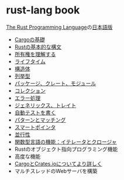 # rust-lang book

[The Rust Programming Language](https://doc.rust-lang.org/stable/book/)の[日本語版](https://doc.rust-jp.rs/book-ja/)

- [Cargoの基礎](./docs/cargo.md)
- [Rustの基本的な構文](./docs/rust_basic_syntax.md)
- [所有権を理解する](./docs/ownership.md)
- [ライフタイム](./docs/lifetime.md)
- [構造体](./docs/struct.md)
- [列挙型](./docs/enum.md)
- [パッケージ、クレート、モジュール](./docs/package_crate_module.md)
- [コレクション](./docs/collections.md)
- [エラー処理](./docs/error_handling.md)
- [ジェネリックス、トレイト](./docs/generics.md)
- [自動テストを書く](./docs/testing.md)
- [パターンとマッチング](./docs/patterns.md)
- [スマートポインタ](./docs/smart_pointers.md)
- [並行性](../docs/concurrency.md)
- [関数型言語の機能：イテレータとクロージャ](./docs/functional_features.md)
- Rustのオブジェクト指向プログラミング機能
- 高度な機能
- [CargoとCrates.ioについてより詳しく](./docs/more_about_cargo.md)
- マルチスレッドのWebサーバを構築
